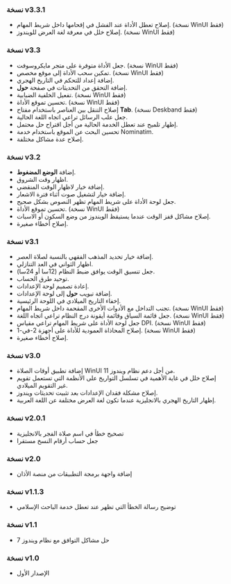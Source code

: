 ﻿### نسخة v3.3.1

- إصلاح تعطل الأداة عند الفشل في إقحامها داخل شريط المهام. (نسخة WinUI فقط)
- إصلاح خلل في معرفة لغة العرض للويندوز. (نسخة WinUI فقط)

### نسخة v3.3

- جعل الأداة متوفرة على متجر مايكروسوفت. (نسخة WinUI فقط)
- تمكين سحب الأداة إلى موقع مخصص. (نسخة WinUI فقط)
- إضافة إعداد للتحكم في التاريخ الهجري.
- إضافة التحقق من التحديثات في صفحة **حول**.
- تفعيل الخلفية الضبابية. (نسخة WinUI فقط)
- تحسين تموقع الأداة. (نسخة WinUI فقط)
- إصلاح التنقل بين العناصر باستخدام مفتاح **Tab**. (نسخة Deskband فقط)
- جعل علب الرسائل تراعي اتجاه اللغة الحالية.
- إظهار تلميح عند تعطل الخدمة الحالية من أجل اقتراح حل محتمل.
- تحسين البحث عن الموقع باستخدام خدمة Nominatim.
- إصلاح عدة مشاكل مختلفة.

### نسخة v3.2

- إضافة **الوضع المضغوط**.
- اظهار وقت الشروق.
- إضافة خيار لاظهار الوقت المنقضي.
- إضافة خيار لتشغيل صوت أثناء فترة الاشعار.
- جعل لوحة الأداة على شريط المهام تظهر النصوص بشكل صحيح.
- تحسين تموقع الأداة. (نسخة WinUI فقط)
- إصلاح مشاكل قفز الوقت عندما يستيقظ الويندوز من وضع السكون أو الاسبات.
- إصلاح أخطاء صغيرة.

### نسخة v3.1

- إضافة خيار تحديد المذهب الفقهي بالنسبة لصلاة العصر.
- اظهار الثواني في العد التنازلي.
- جعل تنسيق الوقت يوافق ضبط النظام (12سا أو 24سا).
- توحيد طرق الحساب.
- إعادة تصميم لوحة الإعدادات.
- إضافة تبويب **حول** إلى لوحة الإعدادات.
- إخفاء التاريخ الميلادي في اللوحة الرئيسية.
- تجنب التداخل مع الأدوات الأخرى المقحمة داخل شريط المهام. (نسخة WinUI فقط)
- جعل قائمة السياق وقائمة أيقونة درج النظام تراعي اتجاه اللغة. (نسخة WinUI فقط)
- جعل لوحة الأداة على شريط المهام تراعي مقياس DPI. (نسخة WinUI فقط)
- إصلاح المحاذاة العمودية للأداة على أجهزة 2-في-1. (نسخة WinUI فقط)
- إصلاح أخطاء صغيرة.

### نسخة v3.0

- إضافة تطبيق أوقات الصلاة WinUI من أجل دعم نظام ويندوز 11.
- إصلاح خلل في غاية الأهمية في تسلسل التواريخ على الأنظمة التي تستعمل تقويم غير التقويم الميلادي.
- إصلاح مشكلة فقدان الإعدادات بعد تثبيت تحديثات ويندوز.
- إظهار التاريخ الهجري بالانجليزية عندما تكون لغة العرض مختلفة عن اللغة العربية.

### نسخة v2.0.1

- تصحيح خطأ في اسم صلاة الفجر بالانجليزية
- جعل حساب أرقام النسخ مستقرا

### نسخة v2.0

- إضافة واجهة برمجة التطبيقات من منصة الأذان

### نسخة v1.1.3

- توضيح رسالة الخطأ التي تظهر عند تعطل خدمة الباحث الإسلامي

### نسخة v1.1

- حل مشاكل التوافق مع نظام ويندوز 7

### نسخة v1.0

- الإصدار الأول